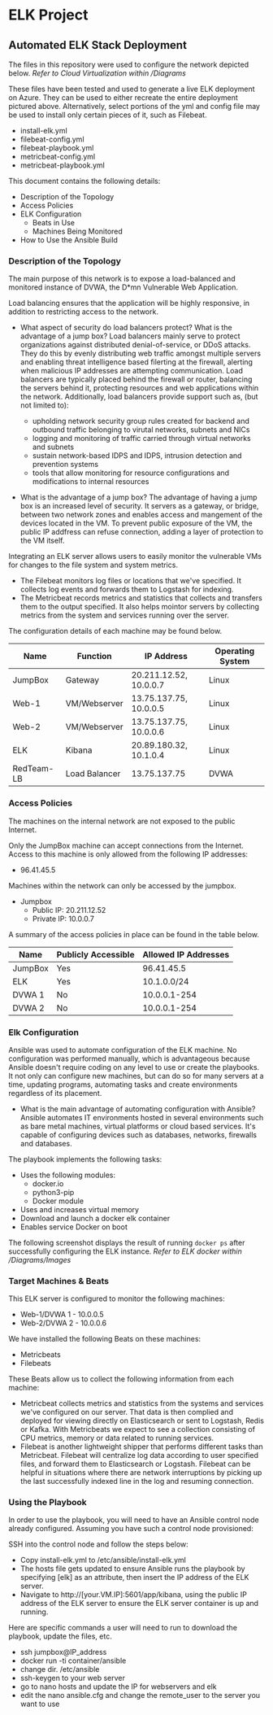 # ELK Project
## Automated ELK Stack Deployment

The files in this repository were used to configure the network depicted below.
_*Refer to Cloud Virtualization within /Diagrams*_

These files have been tested and used to generate a live ELK deployment on Azure. They can be used to either recreate the entire deployment pictured above. Alternatively, select portions of the yml and config file may be used to install only certain pieces of it, such as Filebeat.

  - install-elk.yml
  - filebeat-config.yml
  - filebeat-playbook.yml
  - metricbeat-config.yml
  - metricbeat-playbook.yml

This document contains the following details:
- Description of the Topology
- Access Policies
- ELK Configuration
  - Beats in Use
  - Machines Being Monitored
- How to Use the Ansible Build


### Description of the Topology

The main purpose of this network is to expose a load-balanced and monitored instance of DVWA, the D*mn Vulnerable Web Application.

Load balancing ensures that the application will be highly responsive, in addition to restricting access to the network.

- What aspect of security do load balancers protect? What is the advantage of a jump box?
Load balancers mainly serve to protect organizations against distributed denial-of-service, or DDoS attacks. They do this by evenly 
distributing web traffic amongst multiple servers and enabling threat intelligence based filerting at the firewall, alerting when malicious 
IP addresses are attempting communication. Load balancers are typically placed behind the firewall or router, balancing the
servers behind it, protecting resources and web applications within the network. 
Additionally, load balancers provide support such as, (but not limited to):

	- upholding network security group rules created for backend and outbound traffic 
	  belonging to virutal networks, subnets and NICs
	- logging and monitoring of traffic carried through virtual networks and subnets
	- sustain network-based IDPS and IDPS, intrusion detection and prevention systems
	- tools that allow monitoring for resource configurations and modifications to internal resources

- What is the advantage of a jump box?
The advantage of having a jump box is an increased level of security. It servers as a gateway, or bridge, between two network zones and enables
access and mangement of the devices located in the VM. To prevent public exposure of the VM, the public IP addfress can refuse connection, adding 
a layer of protection to the VM itself.


Integrating an ELK server allows users to easily monitor the vulnerable VMs for changes to the file system and system metrics.
- The Filebeat monitors log files or locations that we've specified. It collects log events and forwards them to Logstash for indexing.
- The Metricbeat records metrics and statistics that collects and transfers them to the output specified. It also helps mointor servers
 by collecting metrics from the system and services running over the server.

The configuration details of each machine may be found below.

| Name       | Function      | IP Address             | Operating System |
|------------|---------------|------------------------|------------------|
| JumpBox    | Gateway       | 20.211.12.52, 10.0.0.7 | Linux            |
| Web-1      | VM/Webserver  | 13.75.137.75, 10.0.0.5 | Linux            |
| Web-2      | VM/Webserver  | 13.75.137.75, 10.0.0.6 | Linux            |
| ELK        | Kibana        | 20.89.180.32, 10.1.0.4 | Linux            |
| RedTeam-LB | Load Balancer | 13.75.137.75           | DVWA             |

### Access Policies

The machines on the internal network are not exposed to the public Internet. 

Only the JumpBox machine can accept connections from the Internet. Access to this machine is only allowed from the following IP addresses:
- 96.41.45.5

Machines within the network can only be accessed by the jumpbox.
- Jumpbox
	- Public IP: 20.211.12.52
	- Private IP: 10.0.0.7

A summary of the access policies in place can be found in the table below.

| Name    | Publicly Accessible | Allowed IP Addresses |
|---------|---------------------|----------------------|
| JumpBox | Yes                 | 96.41.45.5           |
| ELK     | Yes                 | 10.1.0.0/24          |
| DVWA 1  | No                  | 10.0.0.1-254         |
| DVWA 2  | No                  | 10.0.0.1-254         |

### Elk Configuration

Ansible was used to automate configuration of the ELK machine. No configuration was performed manually, which is advantageous because
Ansible doesn't require coding on any level to use or create the playbooks. It not only can configure new machines, but can do so for
many servers at a time, updating programs, automating tasks and create environments regardless of its placement.

- What is the main advantage of automating configuration with Ansible?
Ansible automates IT environments hosted in several environments such as bare metal machines, virtual platforms or cloud based services. 
It's capable of configuring devices such as databases, networks, firewalls and databases.

The playbook implements the following tasks:
- Uses the following modules:
   - docker.io
   - python3-pip
   - Docker module
- Uses and increases virtual memory
- Download and launch a docker elk container
- Enables service Docker on boot

The following screenshot displays the result of running `docker ps` after successfully configuring the ELK instance.
_*Refer to ELK docker within /Diagrams/Images*_


### Target Machines & Beats
This ELK server is configured to monitor the following machines:
- Web-1/DVWA 1 - 10.0.0.5
- Web-2/DVWA 2 - 10.0.0.6

We have installed the following Beats on these machines:
- Metricbeats
- Filebeats

These Beats allow us to collect the following information from each machine:
- Metricbeat collects metrics and statistics from the systems and services we've configured on our server. That data is then complied and deployed for viewing directly on Elasticsearch or sent to 
Logstash, Redis or Kafka. With Metricbeats we expect to see a collection consisting of CPU metrics, memory or data related to running services.
- Filebeat is another lightweight shipper that performs different tasks than Metricbeat. Filebeat will centralize log data according to user specified files, and forward them to Elasticsearch or Logstash.
Filebeat can be helpful in situations where there are network interruptions by picking up the last successfully indexed line in the log and resuming connection.

### Using the Playbook
In order to use the playbook, you will need to have an Ansible control node already configured. Assuming you have such a control node provisioned: 

SSH into the control node and follow the steps below:
- Copy install-elk.yml to /etc/ansible/install-elk.yml
- The hosts file gets updated to ensure Ansible runs the playbook by specifying [elk] as an attribute, then insert the IP address of the ELK server.
- Navigate to http://[your.VM.IP]:5601/app/kibana, using the public IP address of the ELK server to ensure the ELK server container is up and running.


Here are specific commands a user will need to run to download the playbook, update the files, etc.
- ssh jumpbox@IP_address
- docker run -ti container/ansible
- change dir. /etc/ansible
- ssh-keygen to your web server
- go to nano hosts and update the IP for webservers and elk
- edit the nano ansible.cfg and change the remote_user to the server you want to use












